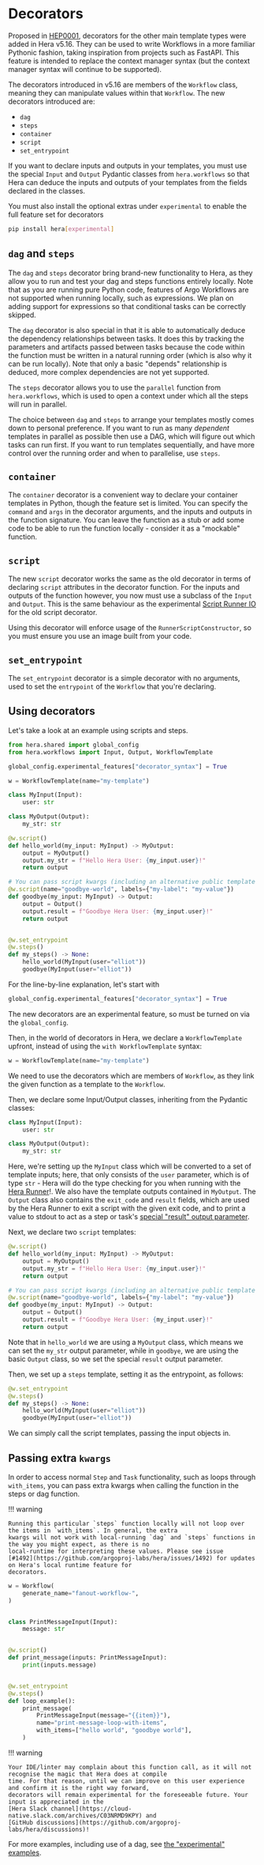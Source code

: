 # Decorators

Proposed in [HEP0001](https://github.com/argoproj-labs/hera/blob/73861b/proposals/heps/0001-decorators.md), decorators
for the other main template types were added in Hera v5.16. They can be used to write Workflows in a more familiar
Pythonic fashion, taking inspiration from projects such as FastAPI. This feature is intended to replace the context
manager syntax (but the context manager syntax will continue to be supported).

The decorators introduced in v5.16 are members of the `Workflow` class, meaning they can manipulate values within that
`Workflow`. The new decorators introduced are:

* `dag`
* `steps`
* `container`
* `script`
* `set_entrypoint`

If you want to declare inputs and outputs in your templates, you must use the special `Input` and `Output` Pydantic
classes from `hera.workflows` so that Hera can deduce the inputs and outputs of your templates from the fields declared
in the classes.

You must also install the optional extras under `experimental` to enable the full feature set for decorators

```bash
pip install hera[experimental]
```

## `dag` and `steps`

The `dag` and `steps` decorator bring brand-new functionality to Hera, as they allow you to run and test your dag and
steps functions entirely locally. Note that as you are running pure Python code, features of Argo Workflows are not
supported when running locally, such as expressions. We plan on adding support for expressions so that conditional tasks
can be correctly skipped.

The `dag` decorator is also special in that it is able to automatically deduce the dependency relationships between
tasks. It does this by tracking the parameters and artifacts passed between tasks because the code within the function
must be written in a natural running order (which is also why it can be run locally). Note that only a basic "depends"
relationship is deduced, more complex dependencies are not yet supported.

The `steps` decorator allows you to use the `parallel` function from `hera.workflows`, which is used to open a context
under which all the steps will run in parallel.

The choice between `dag` and `steps` to arrange your templates mostly comes down to personal preference. If you want to
run as many _dependent_ templates in parallel as possible then use a DAG, which will figure out which tasks can run
first. If you want to run templates sequentially, and have more control over the running order and when to parallelise,
use `steps`.

## `container`

The `container` decorator is a convenient way to declare your container templates in Python, though the feature set is
limited. You can specify the `command` and `args` in the decorator arguments, and the inputs and outputs in the function
signature. You can leave the function as a stub or add some code to be able to run the function locally - consider it as
a "mockable" function.

## `script`

The new `script` decorator works the same as the old decorator in terms of declaring `script` attributes in the
decorator function. For the inputs and outputs of the function however, you now must use a subclass of the `Input` and
`Output`. This is the same behaviour as the experimental [Script Runner IO](./script-runner-io.md) for the old script
decorator.

Using this decorator will enforce usage of the `RunnerScriptConstructor`, so you must ensure you use an image built from
your code.

## `set_entrypoint`

The `set_entrypoint` decorator is a simple decorator with no arguments, used to set the `entrypoint` of the `Workflow` that you're declaring.

## Using decorators

Let's take a look at an example using scripts and steps.

```py
from hera.shared import global_config
from hera.workflows import Input, Output, WorkflowTemplate

global_config.experimental_features["decorator_syntax"] = True

w = WorkflowTemplate(name="my-template")

class MyInput(Input):
    user: str

class MyOutput(Output):
    my_str: str

@w.script()
def hello_world(my_input: MyInput) -> MyOutput:
    output = MyOutput()
    output.my_str = f"Hello Hera User: {my_input.user}!"
    return output

# You can pass script kwargs (including an alternative public template name) in the decorator
@w.script(name="goodbye-world", labels={"my-label": "my-value"})
def goodbye(my_input: MyInput) -> Output:
    output = Output()
    output.result = f"Goodbye Hera User: {my_input.user}!"
    return output


@w.set_entrypoint
@w.steps()
def my_steps() -> None:
    hello_world(MyInput(user="elliot"))
    goodbye(MyInput(user="elliot"))
```

For the line-by-line explanation, let's start with

```py
global_config.experimental_features["decorator_syntax"] = True
```

The new decorators are an experimental feature, so must be turned on via the `global_config`.

Then, in the world of decorators in Hera, we declare a `WorkflowTemplate` upfront, instead of using the `with WorkflowTemplate` syntax:

```py
w = WorkflowTemplate(name="my-template")
```

We need to use the decorators which are members of `Workflow`, as they link the given function as a template to the `Workflow`.

Then, we declare some Input/Output classes, inheriting from the Pydantic classes:

```py
class MyInput(Input):
    user: str

class MyOutput(Output):
    my_str: str
```

Here, we're setting up the `MyInput` class which will be converted to a set of template inputs; here, that only consists
of the `user` parameter, which is of type `str` - Hera will do the type checking for you when running with the
[Hera Runner](script-constructors.md#runner-scripts)!. We also have the template outputs contained in `MyOutput`. The `Output` class also contains the
`exit_code` and `result` fields, which are used by the Hera Runner to exit a script with the given exit code, and to
print a value to stdout to act as a step or task's
[special "result" output parameter](https://argo-workflows.readthedocs.io/en/stable/walk-through/output-parameters/#result-output-parameter).

Next, we declare two `script` templates:

```py
@w.script()
def hello_world(my_input: MyInput) -> MyOutput:
    output = MyOutput()
    output.my_str = f"Hello Hera User: {my_input.user}!"
    return output

# You can pass script kwargs (including an alternative public template name) in the decorator
@w.script(name="goodbye-world", labels={"my-label": "my-value"})
def goodbye(my_input: MyInput) -> Output:
    output = Output()
    output.result = f"Goodbye Hera User: {my_input.user}!"
    return output
```

Note that in `hello_world` we are using a `MyOutput` class, which means we can set the `my_str` output parameter, while
in `goodbye`, we are using the basic `Output` class, so we set the special `result` output parameter.

Then, we set up a `steps` template, setting it as the entrypoint, as follows:

```py
@w.set_entrypoint
@w.steps()
def my_steps() -> None:
    hello_world(MyInput(user="elliot"))
    goodbye(MyInput(user="elliot"))
```

We can simply call the script templates, passing the input objects in.


## Passing extra `kwargs`

In order to access normal `Step` and `Task` functionality, such as loops through `with_items`, you can pass extra kwargs
when calling the function in the steps or dag function.

!!! warning

    Running this particular `steps` function locally will not loop over the items in `with_items`. In general, the extra
    kwargs will not work with local-running `dag` and `steps` functions in the way you might expect, as there is no
    local-runtime for interpreting these values. Please see issue
    [#1492](https://github.com/argoproj-labs/hera/issues/1492) for updates on Hera's local runtime feature for
    decorators.

```py
w = Workflow(
    generate_name="fanout-workflow-",
)


class PrintMessageInput(Input):
    message: str


@w.script()
def print_message(inputs: PrintMessageInput):
    print(inputs.message)


@w.set_entrypoint
@w.steps()
def loop_example():
    print_message(
        PrintMessageInput(message="{{item}}"),
        name="print-message-loop-with-items",
        with_items=["hello world", "goodbye world"],
    )
```

!!! warning

    Your IDE/linter may complain about this function call, as it will not recognise the magic that Hera does at compile
    time. For that reason, until we can improve on this user experience and confirm it is the right way forward,
    decorators will remain experimental for the foreseeable future. Your input is appreciated in the
    [Hera Slack channel](https://cloud-native.slack.com/archives/C03NRMD9KPY) and
    [GitHub discussions](https://github.com/argoproj-labs/hera/discussions)!

For more examples, including use of a dag, see
[the "experimental" examples](../examples/workflows/experimental/new_dag_decorator_params.md).
